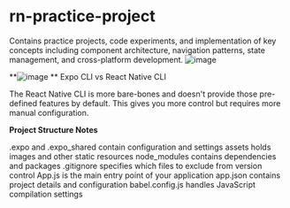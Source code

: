 # rn-practice-project
Contains practice projects, code experiments, and implementation of key concepts including component architecture, navigation patterns, state management, and cross-platform development.
![image](https://github.com/user-attachments/assets/e1a468c5-eab3-4445-925d-f6a7b1ebc407)

**![image](https://github.com/user-attachments/assets/0e802dac-7c9b-4ce8-a3d8-fb8521557ae8)
**
Expo CLI vs React Native CLI

The React Native CLI is more bare-bones and doesn't provide those pre-defined features by default. This gives you more control but requires more manual configuration.

**Project Structure Notes**


.expo and .expo_shared contain configuration and settings
assets holds images and other static resources
node_modules contains dependencies and packages
.gitignore specifies which files to exclude from version control
App.js is the main entry point of your application
app.json contains project details and configuration
babel.config.js handles JavaScript compilation settings
